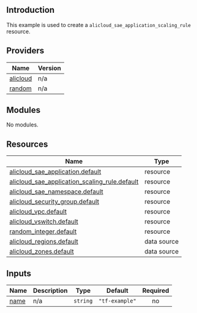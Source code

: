 ## Introduction

This example is used to create a `alicloud_sae_application_scaling_rule` resource.

<!-- BEGIN_TF_DOCS -->
## Providers

| Name | Version |
|------|---------|
| <a name="provider_alicloud"></a> [alicloud](#provider\_alicloud) | n/a |
| <a name="provider_random"></a> [random](#provider\_random) | n/a |

## Modules

No modules.

## Resources

| Name | Type |
|------|------|
| [alicloud_sae_application.default](https://registry.terraform.io/providers/aliyun/alicloud/latest/docs/resources/sae_application) | resource |
| [alicloud_sae_application_scaling_rule.default](https://registry.terraform.io/providers/aliyun/alicloud/latest/docs/resources/sae_application_scaling_rule) | resource |
| [alicloud_sae_namespace.default](https://registry.terraform.io/providers/aliyun/alicloud/latest/docs/resources/sae_namespace) | resource |
| [alicloud_security_group.default](https://registry.terraform.io/providers/aliyun/alicloud/latest/docs/resources/security_group) | resource |
| [alicloud_vpc.default](https://registry.terraform.io/providers/aliyun/alicloud/latest/docs/resources/vpc) | resource |
| [alicloud_vswitch.default](https://registry.terraform.io/providers/aliyun/alicloud/latest/docs/resources/vswitch) | resource |
| [random_integer.default](https://registry.terraform.io/providers/hashicorp/random/latest/docs/resources/integer) | resource |
| [alicloud_regions.default](https://registry.terraform.io/providers/aliyun/alicloud/latest/docs/data-sources/regions) | data source |
| [alicloud_zones.default](https://registry.terraform.io/providers/aliyun/alicloud/latest/docs/data-sources/zones) | data source |

## Inputs

| Name | Description | Type | Default | Required |
|------|-------------|------|---------|:--------:|
| <a name="input_name"></a> [name](#input\_name) | n/a | `string` | `"tf-example"` | no |
<!-- END_TF_DOCS -->    
